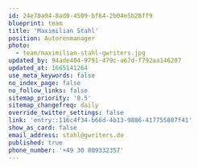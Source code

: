 ```yaml
---
id: 24e70a94-8ad0-4509-bf64-2b04e5b28ff9
blueprint: team
title: 'Maximilian Stahl'
position: Autorenmanager
photo:
  - team/maximilian-stahl-gwriters.jpg
updated_by: 94ade404-9791-479c-a67d-f792aa146207
updated_at: 1665141264
use_meta_keywords: false
no_index_page: false
no_follow_links: false
sitemap_priority: '0.5'
sitemap_changefreq: daily
override_twitter_settings: false
link: 'entry::116c4f34-b66d-4b13-9886-417755807f41'
show_as_card: false
email_address: stahl@gwriters.de
published: true
phone_number: '+49 30 809332357'
---
```

